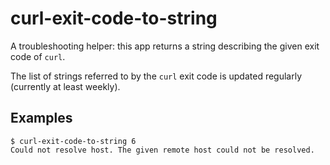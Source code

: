 # curl-exit-code-to-string

A troubleshooting helper: this app returns a string describing the given exit code of `curl`.

The list of strings referred to by the `curl` exit code is updated regularly (currently at least weekly).

## Examples
```
$ curl-exit-code-to-string 6
Could not resolve host. The given remote host could not be resolved.
```
